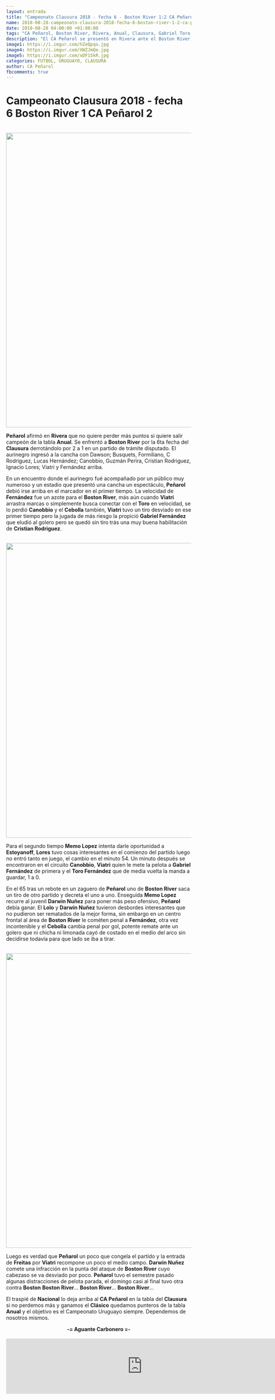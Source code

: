```yaml
---
layout: entrada
title: "Campeonato Clausura 2018 - fecha 6 - Boston River 1:2 CA Peñarol"
name: 2018-08-28-campeonato-clausura-2018-fecha-6-boston-river-1-2-ca-penarol.markdown
date: 2018-08-28 04:00:00 +01:00:00
tags: "CA Peñarol, Boston River, Rivera, Anual, Clausura, Gabriel Toro Fernández, Lucas Viatri, Agustín Canobbio, Cristian Cebolla Rodriguez, Diego Memo Lopez, Lolo Estoyanoff, Ignacio Lores, Darwin Nuñez, Gonzalo Freitas"
description: "El CA Peñarol se presentó en Rivera ante el Boston River, trás un primer tiempo donde hizo méritos para irse arriba en el marcador pero no lo logró, pudo Peñarol sentenciar el partido con un penal indiscutible a Gabriel Fernández que el Cebolla cambió penal por gol"
image1: https://i.imgur.com/hZeQpqo.jpg
image4: https://i.imgur.com/XWZJmQe.jpg
image5: https://i.imgur.com/xDF1SkR.jpg
categories: FUTBOL, URUGUAYO, CLAUSURA
author: CA Peñarol
fbcomments: true
---
```


# Campeonato Clausura 2018 - fecha 6 Boston River 1 CA Peñarol 2

<br>

<img src="https://i.imgur.com/hZeQpqo.jpg" width="800px">

<br>

<strong>Peñarol</strong> afirmó en <strong>Rivera</strong> que no quiere perder más puntos si quiere salir campeón de la tabla <strong>Anual</strong>. Se enfrentó a <strong>Boston River</strong> por la 6ta fecha del <strong>Clausura</strong> derrotándolo por 2 a 1 en un partido de trámite disputado. El aurinegro ingresó a la cancha con Dawson; Busquets, Formiliano, C Rodriguez, Lucas Hernández; Canobbio, Guzmán Perira, Cristian Rodriguez, Ignacio Lores; Viatri y Fernández arriba.

En un encuentro donde el aurinegro fué acompañado por un público muy numeroso y un estadio que presentó una cancha un espectáculo, <strong>Peñarol</strong> debió irse arriba en el marcador en el primer tiempo. La velocidad de <strong>Fernández</strong> fue un azote para el <strong>Boston River</strong>, más aún cuando <strong>Viatri</strong> arrastra marcas o simplemente busca conectar con el <strong>Toro</strong> en velocidad, se lo perdió <strong>Canobbio</strong> y el <strong>Cebolla</strong> también, <strong>Viatri</strong> tuvo un tiro desviado en ese primer tiempo pero la jugada de más riesgo la propició <strong>Gabriel Fernández</strong> que eludió al golero pero se quedó sin tiro trás una muy buena habilitación de <strong>Cristian Rodriguez</strong>.

<br>

<img src="https://i.imgur.com/XWZJmQe.jpg" width="800px">

<br>

Para el segundo tiempo <strong>Memo Lopez</strong> intenta darle oportunidad a <strong>Estoyanoff</strong>, <strong>Lores</strong> tuvo cosas interesantes en el comienzo del partido luego no entró tanto en juego, el cambio en el minuto 54. Un minuto después se encontraron en el circuito <strong>Canobbio</strong>, <strong>Viatri</strong> quien le mete la pelota a <strong>Gabriel Fernández</strong> de primera y el <strong>Toro Fernández</strong> que de media vuelta la manda a guardar, 1 a 0.

En el 65 tras un rebote en un zaguero de <strong>Peñarol</strong> uno de <strong>Boston River</strong> saca un tiro de otro partido y decreta el uno a uno. Enseguida <strong>Memo Lopez</strong> recurre al juvenil <strong>Darwin Nuñez</strong> para poner más peso ofensivo, <strong>Peñarol</strong> debía ganar. El <strong>Lolo</strong> y <strong>Darwin Nuñez</strong> tuvieron desbordes interesantes que no pudieron ser rematados de la mejor forma, sin embargo en un centro frontal al área de <strong>Boston River</strong> le cométen penal a <strong>Fernández</strong>, otra vez incontenible y el <strong>Cebolla</strong>  cambia penal por gol, potente remate ante un golero que ni chicha ni limonada cayó de costado en el medio del arco sin decidirse todavía para que lado se iba a tirar.

<br>

<img src="https://i.imgur.com/xDF1SkR.jpg" width="800px">

<br>

Luego es verdad que <strong>Peñarol</strong> un poco que congela el partido y la entrada de <strong>Freitas</strong> por <strong>Viatri</strong> recompone un poco el medio campo. <strong>Darwin Nuñez</strong> comete una infracción en la punta del ataque de <strong>Boston River</strong> cuyo cabezaso se va desviado por poco. <strong>Peñarol</strong> tuvo el semestre pasado algunas distracciones de pelota parada, el domingo casi al final tuvo otra contra <strong>Boston</strong> <strong>Boston River</strong>... <strong>Boston River</strong>... <strong>Boston River</strong>...

El traspié de <strong>Nacional</strong> lo deja arriba al <strong>CA Peñarol</strong> en la tabla del <strong>Clausura</strong> si no perdemos más y ganamos el <strong>Clásico</strong> quedamos punteros de la tabla <strong>Anual</strong> y el objetivo es el Campeonato Uruguayo siempre. Dependemos de nosotros mismos.

<center><strong>-= Aguante Carbonero =-</strong></center>

<br>

 <iframe width="740" src="https://www.youtube.com/embed/LSGGoBfB34k" frameborder="0" allow="autoplay; encrypted-media" allowfullscreen></iframe>
